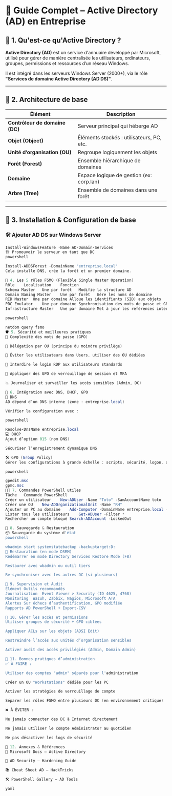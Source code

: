 # 🧩 Guide Complet – Active Directory (AD) en Entreprise

## 📖 1. Qu'est-ce qu'Active Directory ?

**Active Directory (AD)** est un service d'annuaire développé par Microsoft, utilisé pour gérer de manière centralisée les utilisateurs, ordinateurs, groupes, permissions et ressources d’un réseau Windows.

Il est intégré dans les serveurs Windows Server (2000+), via le rôle **"Services de domaine Active Directory (AD DS)"**.

---

## 🧱 2. Architecture de base

| Élément        | Description                                          |
|----------------|------------------------------------------------------|
| **Contrôleur de domaine (DC)** | Serveur principal qui héberge AD       |
| **Objet (Object)**              | Éléments stockés : utilisateurs, PC, etc. |
| **Unité d’organisation (OU)**  | Regroupe logiquement les objets         |
| **Forêt (Forest)**              | Ensemble hiérarchique de domaines       |
| **Domaine**                     | Espace logique de gestion (ex: corp.lan)|
| **Arbre (Tree)**                | Ensemble de domaines dans une forêt     |

---

## 🔧 3. Installation & Configuration de base

### 🛠️ Ajouter AD DS sur Windows Server

```powershell
Install-WindowsFeature -Name AD-Domain-Services
🏗️ Promouvoir le serveur en tant que DC
powershell

Install-ADDSForest -DomainName "entreprise.local"
Cela installe DNS, crée la forêt et un premier domaine.

🧠 4. Les 5 rôles FSMO (Flexible Single Master Operation)
Rôle	Localisation	Fonction
Schema Master	Une par forêt	Modifie la structure AD
Domain Naming Master	Une par forêt	Gère les noms de domaine
RID Master	Une par domaine	Alloue les identifiants (SID) aux objets
PDC Emulator	Une par domaine	Synchronisation des mots de passe et GPO
Infrastructure Master	Une par domaine	Met à jour les références inter-domaines

powershell

netdom query fsmo
🛡️ 5. Sécurité et meilleures pratiques
🔐 Complexité des mots de passe (GPO)

🧱 Délégation par OU (principe du moindre privilège)

📛 Éviter les utilisateurs dans Users, utiliser des OU dédiées

🚫 Interdire le login RDP aux utilisateurs standards

🔄 Appliquer des GPO de verrouillage de session et MFA

💥 Journaliser et surveiller les accès sensibles (Admin, DC)

🧩 6. Intégration avec DNS, DHCP, GPO
📡 DNS
AD dépend d’un DNS interne (zone : entreprise.local)

Vérifier la configuration avec :

powershell

Resolve-DnsName entreprise.local
💻 DHCP
Ajout d’option 015 (nom DNS)

Sécuriser l’enregistrement dynamique DNS

🛠️ GPO (Group Policy)
Gérer les configurations à grande échelle : scripts, sécurité, logon, déploiement logiciels

powershell

gpedit.msc
gpmc.msc
🧑‍💻 7. Commandes PowerShell utiles
Tâche	Commande PowerShell
Créer un utilisateur	New-ADUser -Name "Toto" -SamAccountName toto
Créer une OU	New-ADOrganizationalUnit -Name "RH"
Ajouter un PC au domaine	Add-Computer -DomainName entreprise.local -Restart
Lister tous les utilisateurs	Get-ADUser -Filter *
Rechercher un compte bloqué	Search-ADAccount -LockedOut

🧾 8. Sauvegarde & Restauration
📦 Sauvegarde du système d'état
powershell

wbadmin start systemstatebackup -backuptarget:D:
🔄 Restauration (en mode DSRM)
Redémarrer en mode Directory Services Restore Mode (F8)

Restaurer avec wbadmin ou outil tiers

Re-synchroniser avec les autres DC (si plusieurs)

🧪 9. Supervision et Audit
Élément	Outils recommandés
Journalisation	Event Viewer > Security (ID 4625, 4768)
Monitoring	Wazuh, Zabbix, Nagios, Microsoft ATA
Alertes	Sur échecs d’authentification, GPO modifiée
Rapports AD	PowerShell + Export-CSV

🔐 10. Gérer les accès et permissions
Utiliser groupes de sécurité + GPO ciblées

Appliquer ACLs sur les objets (ADSI Edit)

Restreindre l’accès aux unités d’organisation sensibles

Activer audit des accès privilégiés (Admin, Domain Admin)

📑 11. Bonnes pratiques d’administration
✅ À FAIRE :

Utiliser des comptes "admin" séparés pour l'administration

Créer un OU "Workstations" dédiée pour les PC

Activer les stratégies de verrouillage de compte

Séparer les rôles FSMO entre plusieurs DC (en environnement critique)

❌ À ÉVITER :

Ne jamais connecter des DC à Internet directement

Ne jamais utiliser le compte Administrator au quotidien

Ne pas désactiver les logs de sécurité

📘 12. Annexes & Références
🔗 Microsoft Docs – Active Directory

🧾 AD Security – Hardening Guide

📚 Cheat Sheet AD – HackTricks

🛠️ PowerShell Gallery – AD Tools

yaml

